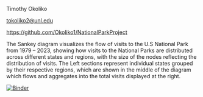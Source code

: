 Timothy Okoliko

tokoliko2@unl.edu


https://github.com/Okoliko1/NationalParkProject

The Sankey diagram visualizes the flow of visits to the U.S National Park from 1979 – 2023, showing how visits to the National Parks are distributed across different states and regions, with the size of the nodes reflecting the distribution of visits. The Left sections represent individual states grouped by their respective regions, which are shown in the middle of the diagram which flows and aggregates into the total visits displayed at the right.

[![Binder](https://mybinder.org/badge_logo.svg)](https://mybinder.org/v2/gh/Okoliko1/NationalParkProject/HEAD?urlpath=%2Fdoc%2Ftree%2FU.S+National+Park+Service+Data%281%29.py)

